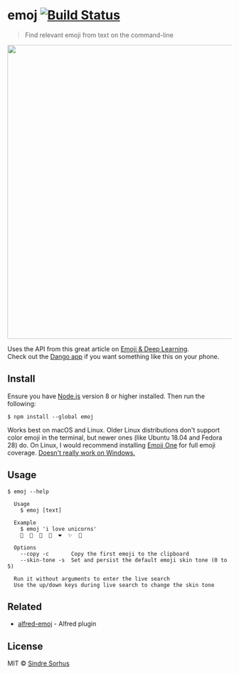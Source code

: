 # emoj [![Build Status](https://travis-ci.org/sindresorhus/emoj.svg?branch=master)](https://travis-ci.org/sindresorhus/emoj)

> Find relevant emoji from text on the command-line

<img src="screenshot.gif" width="660">

Uses the API from this great article on [Emoji & Deep Learning](http://getdango.com/emoji-and-deep-learning.html).<br>
Check out the [Dango app](http://getdango.com) if you want something like this on your phone.


## Install

Ensure you have [Node.js](https://nodejs.org) version 8 or higher installed. Then run the following:

```
$ npm install --global emoj
```

Works best on macOS and Linux. Older Linux distributions don't support color emoji in the terminal, but newer ones (like Ubuntu 18.04 and Fedora 28) do. On Linux, I would recommend installing [Emoji One](https://github.com/eosrei/emojione-color-font#install-on-linux) for full emoji coverage. [Doesn't really work on Windows.](https://github.com/sindresorhus/emoj/issues/5)


## Usage

```
$ emoj --help

  Usage
    $ emoj [text]

  Example
    $ emoj 'i love unicorns'
    🦄  🎠  🐴  🐎  ❤  ✨  🌈

  Options
    --copy -c       Copy the first emoji to the clipboard
    --skin-tone -s  Set and persist the default emoji skin tone (0 to 5)

  Run it without arguments to enter the live search
  Use the up/down keys during live search to change the skin tone
```


## Related

- [alfred-emoj](https://github.com/sindresorhus/alfred-emoj) - Alfred plugin


## License

MIT © [Sindre Sorhus](https://sindresorhus.com)
